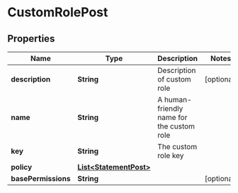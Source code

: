 

# CustomRolePost


## Properties

| Name | Type | Description | Notes |
|------------ | ------------- | ------------- | -------------|
|**description** | **String** | Description of custom role |  [optional] |
|**name** | **String** | A human-friendly name for the custom role |  |
|**key** | **String** | The custom role key |  |
|**policy** | [**List&lt;StatementPost&gt;**](StatementPost.md) |  |  |
|**basePermissions** | **String** |  |  [optional] |




